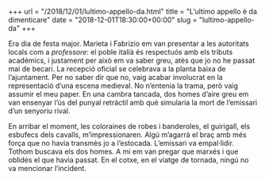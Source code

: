 +++
url = "/2018/12/01/lultimo-appello-da.html"
title = "L’ultimo appello è da dimenticare"
date = "2018-12-01T18:30:00+00:00"
slug = "lultimo-appello-da"
+++

Era dia de festa major. Marieta i Fabrizio em van presentar a les autoritats locals com a *professore*: el poble italià és  respectuós amb els tributs acadèmics, i justament per això em va saber greu, atès que jo no he passat mai de becari. La recepció oficial se celebrava a la planta baixa de l’ajuntament. Per no saber dir que no, vaig acabar involucrat en la representació d’una escena medieval. No n’entenia la trama, però vaig assumir el meu paper. En una cambra tancada, dos homes d’aire greu em van ensenyar l’ús del punyal retràctil amb què simularia la mort de l’emissari d’un senyoriu rival.

En arribar el moment, les coloraines de robes i banderoles, el guirigall, els esbufecs dels cavalls, m’impressionaren. Algú m’agarrà el braç amb més força que no havia transmès jo a l’estocada. L’emissari va empal·lidir. Tothom buscava els dos homes. A mi em van pregar que marxés i que oblidés el que havia passat. En el cotxe, en el viatge de tornada, ningú no va mencionar l’incident.

